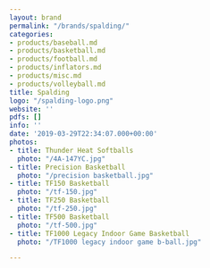 ```yaml
---
layout: brand
permalink: "/brands/spalding/"
categories:
- products/baseball.md
- products/basketball.md
- products/football.md
- products/inflators.md
- products/misc.md
- products/volleyball.md
title: Spalding
logo: "/spalding-logo.png"
website: ''
pdfs: []
info: ''
date: '2019-03-29T22:34:07.000+00:00'
photos:
- title: Thunder Heat Softballs
  photo: "/4A-147YC.jpg"
- title: Precision Basketball
  photo: "/precision basketball.jpg"
- title: TF150 Basketball
  photo: "/tf-150.jpg"
- title: TF250 Basketball
  photo: "/tf-250.jpg"
- title: TF500 Basketball
  photo: "/tf-500.jpg"
- title: TF1000 Legacy Indoor Game Basketball
  photo: "/TF1000 legacy indoor game b-ball.jpg"

---
```

